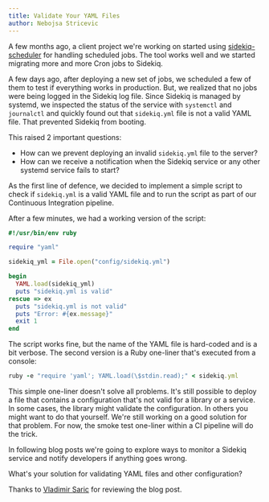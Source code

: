 ```yaml
---
title: Validate Your YAML Files
author: Nebojsa Stricevic
---
```


A few months ago, a client project we're working on started using
[sidekiq-scheduler](https://github.com/Moove-it/sidekiq-scheduler) for handling
scheduled jobs. The tool works well and we started migrating more and more Cron
jobs to Sidekiq.

A few days ago, after deploying a new set of jobs, we scheduled a few of them to
test if everything works in production. But, we realized that no jobs were
being logged in the Sidekiq log file. Since Sidekiq is managed by systemd, we
inspected the status of the service with `systemctl` and `journalctl` and
quickly found out that `sidekiq.yml` file is not a valid YAML file. That
prevented Sidekiq from booting.

This raised 2 important questions:

- How can we prevent deploying an invalid `sidekiq.yml` file to the server?
- How can we receive a notification when the Sidekiq service or any other
  systemd service fails to start?

As the first line of defence, we decided to implement a simple script to check
if `sidekiq.yml` is a valid YAML file and to run the script as part of our
Continuous Integration pipeline.

After a few minutes, we had a working version of the script:

```ruby
#!/usr/bin/env ruby

require "yaml"

sidekiq_yml = File.open("config/sidekiq.yml")

begin
  YAML.load(sidekiq_yml)
  puts "sidekiq.yml is valid"
rescue => ex
  puts "sidekiq.yml is not valid"
  puts "Error: #{ex.message}"
  exit 1
end
```

The script works fine, but the name of the YAML file is hard-coded and is a bit
verbose. The second version is a Ruby one-liner that's executed from a console:

```ruby
ruby -e "require 'yaml'; YAML.load(\$stdin.read);" < sidekiq.yml
```

This simple one-liner doesn't solve all problems. It's still possible to deploy
a file that contains a configuration that's not valid for a library or a
service. In some cases, the library might validate the configuration. In others
you might want to do that yourself. We're still working on a good solution for
that problem. For now, the smoke test one-liner within a CI pipeline will do the
trick.

In following blog posts we're going to explore ways to monitor a Sidekiq service
and notify developers if anything goes wrong.

What's your solution for validating YAML files and other configuration?

Thanks to [Vladimir Saric](mailto:vladimir@vladimirsaric.com) for reviewing the
blog post.
